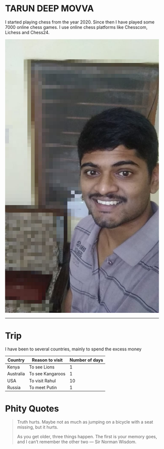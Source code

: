 # TARUN DEEP MOVVA
I started playing chess from the year 2020. Since then I have played some 7000 online chess games. I use online chess platforms like Chesscom, Lichess and Chess24.

![Aboutme](/tdm_sp.jpeg)

---

# Trip
I have been to several countries, mainly to spend the excess money

|  **Country**  |  **Reason to visit**  |  **Number of days**  |
|---------------|-----------------------|----------------------|
|  Kenya        |  To see Lions         |         1            |
|  Australia    |  To see Kangaroos     |         1            |
|  USA          |  To visit Rahul       |        10            |
|  Russia       |  To meet Putin        |         1            |

# Phity Quotes

> Truth hurts. Maybe not as much as jumping on a bicycle with a seat missing, but it hurts.
> 
> As you get older, three things happen. The first is your memory goes, and I can’t remember the other two — Sir Norman Wisdom.